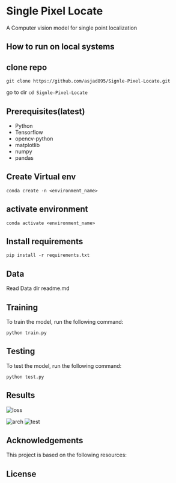 # Single Pixel Locate

 A Computer vision model for single point localization

## How to run on local systems

## clone repo

```git clone https://github.com/asjad895/Signle-Pixel-Locate.git```

go to dir ```cd Signle-Pixel-Locate```

## Prerequisites(latest)

- Python
- Tensorflow
- opencv-python
- matplotlib
- numpy
- pandas

## Create Virtual env

```conda create -n <environment_name>```

## activate environment

```conda activate <environment_name>```

## Install requirements

```pip install -r requirements.txt```

## Data

Read Data dir readme.md

## Training

To train the model, run the following command:

```python train.py```

## Testing

To test the model, run the following command:

```python test.py```

## Results

![loss](/Analysis/training_analysis.png)

![arch](/Analysis/model_architecture.png)
![test](/Test_Data_Result/Result_test_data.png)

## Acknowledgements

This project is based on the following resources:

## License

